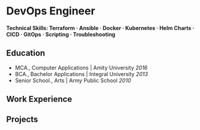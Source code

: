 # DevOps Engineer

#### Technical Skills: Terraform · Ansible · Docker · Kubernetes · Helm Charts · CICD · GitOps · Scripting · Troubleshooting

## Education
- MCA., Computer Applications | Amity University _2016_								       		
- BCA., Bachelor Applications | Integral University _2013_	 			        		
- Senior School., Arts | Army Public School _2010_

## Work Experience


## Projects


